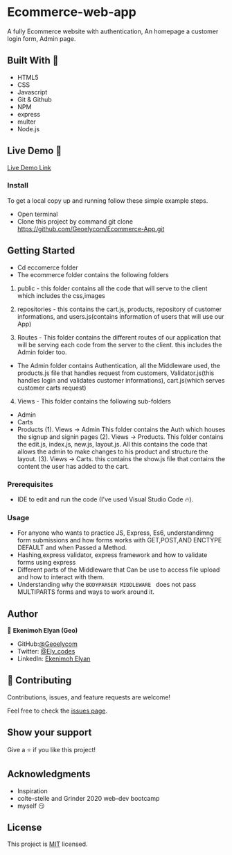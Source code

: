 # Ecommerce-web-app
A fully Ecommerce website with authentication, An homepage a customer login form, Admin page.
## Built With 🔨

- HTML5
- CSS
- Javascript
- Git & Github
- NPM
- express
- multer
- Node.js

## Live Demo 👀

[Live Demo Link]( https://geoelycom.github.io/Ecommerce-App/)

### Install

To get a local copy up and running follow these simple example steps.
- Open terminal
- Clone this project by command git clone https://github.com/Geoelycom/Ecommerce-App.git

## Getting Started
- Cd eccomerce folder
- The ecommerce folder contains the following folders
1. public - this folder contains all the code that will serve to the client which includes the css,images

2. repositories - this contains the cart.js, products, repository of customer informations, and users.js(contains information of users that will use our App)

3. Routes - This folder contains the different routes of our application that will be serving each code from the server to the client. this includes the Admin folder too.
- The Admin folder contains Authentication, all the Middleware used, the products.js file that handles request from customers, Validator.js(this handles login and validates customer informations), cart.js(which serves customer carts request)

4. Views - This folder contains the following sub-folders
- Admin
- Carts
- Products
(1). Views -> Admin This folder contains the Auth which houses the signup and signin pages
(2). Views -> Products. This folder contains the edit.js, index.js, new.js, layout.js. All this contains the code that allows the admin to make changes to his product and structure the layout.
(3). Views -> Carts. this contains the show.js file that contains the content the user has added to the cart.


### Prerequisites

- IDE to edit and run the code (I've used Visual Studio Code 🔥).

### Usage

- For anyone who wants to practice JS, Express, Es6, understandimng form submissions and how forms works with GET,POST,AND ENCTYPE DEFAULT and when Passed a Method.
- Hashing,express validator, express framework and how to validate forms using express
- Different parts of the Middleware that Can be use to access file upload and how to interact with them. 
-  Understanding why the `BODYPARSER MIDDLEWARE ` does not pass MULTIPARTS forms and ways to work around it.

## Author

👤 **Ekenimoh Elyan (Geo)**

- GitHub:[@Geoelycom](https://github.com/Geoelycom)
- Twitter: [@Ely_codes](https://twitter.com/Ely_codes)
- LinkedIn: [Ekenimoh Elyan](https://www.linkedin.com/in/Ekenimoh_sumaila-elyan/)


## 🤝 Contributing

Contributions, issues, and feature requests are welcome!

Feel free to check the [issues page]().


## Show your support

Give a ⭐️ if you like this project!


## Acknowledgments


- Inspiration
- colte-stelle and Grinder 2020 web-dev bootcamp
- myself 😏

## License
This project is [MIT](./mit.md) licensed.


